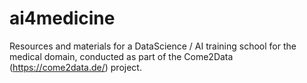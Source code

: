 # ai4medicine
Resources and materials for a DataScience / AI training school for the medical domain, conducted as part of the Come2Data (https://come2data.de/) project.
